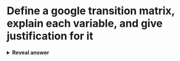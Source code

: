 # Define a google transition matrix, explain each variable, and give justification for it
<details>
<summary><b>Reveal answer</b></summary>
G = d*A + (1-d)*B<br>A is the Transition Matrix AFTER the sink problem is solved, ie:<br>A = H + N, where N is a matrix of <br>0 ... 1/N ... 0<br>0 ... 1/N ... 0<br>0 ... 1/N ... 0<br><br>d is the damping factor<br><br>And B is an NxN matrix containing 1/N.&nbsp;<br><br>The intiution that d*A is the chance you continue surfing along the cycle, OR, so ADD, (1-d)*B is the chance you start a new session on a random site.
</details>
